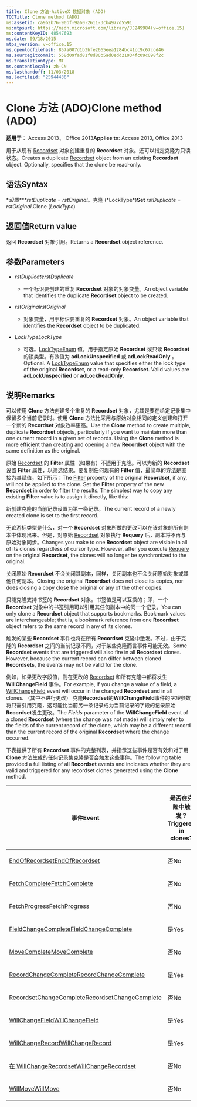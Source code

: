 ```yaml
---
title: Clone 方法-ActiveX 数据对象 (ADO)
TOCTitle: Clone method (ADO)
ms:assetid: ca9b2b76-90bf-9a60-2611-3cb4977d5591
ms:mtpsurl: https://msdn.microsoft.com/library/JJ249984(v=office.15)
ms:contentKeyID: 48547693
ms.date: 09/18/2015
mtps_version: v=office.15
ms.openlocfilehash: 857a007d1b3bfe2665eea1284bc41cc9c67ccd46
ms.sourcegitcommit: 558d09fad81f8d80b5ad0edd21934fc09c098f2c
ms.translationtype: MT
ms.contentlocale: zh-CN
ms.lasthandoff: 11/03/2018
ms.locfileid: "25944436"
---
```

# <a name="clone-method-ado"></a><span data-ttu-id="0e933-102">Clone 方法 (ADO)</span><span class="sxs-lookup"><span data-stu-id="0e933-102">Clone method (ADO)</span></span>


<span data-ttu-id="0e933-103">**适用于**： Access 2013、 Office 2013</span><span class="sxs-lookup"><span data-stu-id="0e933-103">**Applies to**: Access 2013, Office 2013</span></span>



<span data-ttu-id="0e933-p101">用于从现有 [Recordset](recordset-object-ado.md) 对象创建重复的 **Recordset** 对象。还可以指定克隆为只读状态。</span><span class="sxs-lookup"><span data-stu-id="0e933-p101">Creates a duplicate [Recordset](recordset-object-ado.md) object from an existing **Recordset** object. Optionally, specifies that the clone be read-only.</span></span>

## <a name="syntax"></a><span data-ttu-id="0e933-106">语法</span><span class="sxs-lookup"><span data-stu-id="0e933-106">Syntax</span></span>

<span data-ttu-id="0e933-107">**设置\*\*\*rstDuplicate* =  *rstOriginal*。克隆 (*LockType\*)</span><span class="sxs-lookup"><span data-stu-id="0e933-107">**Set** *rstDuplicate* = *rstOriginal*.Clone (*LockType*)</span></span>

## <a name="return-value"></a><span data-ttu-id="0e933-108">返回值</span><span class="sxs-lookup"><span data-stu-id="0e933-108">Return value</span></span>

<span data-ttu-id="0e933-109">返回 **Recordset** 对象引用。</span><span class="sxs-lookup"><span data-stu-id="0e933-109">Returns a **Recordset** object reference.</span></span>

## <a name="parameters"></a><span data-ttu-id="0e933-110">参数</span><span class="sxs-lookup"><span data-stu-id="0e933-110">Parameters</span></span>

- <span data-ttu-id="0e933-111">*rstDuplicate*</span><span class="sxs-lookup"><span data-stu-id="0e933-111">*rstDuplicate*</span></span>

  - <span data-ttu-id="0e933-112">一个标识要创建的重复 **Recordset** 对象的对象变量。</span><span class="sxs-lookup"><span data-stu-id="0e933-112">An object variable that identifies the duplicate **Recordset** object to be created.</span></span>

- <span data-ttu-id="0e933-113">*rstOriginal*</span><span class="sxs-lookup"><span data-stu-id="0e933-113">*rstOriginal*</span></span>

  - <span data-ttu-id="0e933-114">对象变量，用于标识要重复的 **Recordset** 对象。</span><span class="sxs-lookup"><span data-stu-id="0e933-114">An object variable that identifies the **Recordset** object to be duplicated.</span></span>

- <span data-ttu-id="0e933-115">*LockType*</span><span class="sxs-lookup"><span data-stu-id="0e933-115">*LockType*</span></span>

  - <span data-ttu-id="0e933-p102">可选。[LockTypeEnum](locktypeenum.md) 值，用于指定原始 **Recordset** 或只读 **Recordset** 的锁类型。有效值为 **adLockUnspecified** 或 **adLockReadOnly** 。</span><span class="sxs-lookup"><span data-stu-id="0e933-p102">Optional. A [LockTypeEnum](locktypeenum.md) value that specifies either the lock type of the original **Recordset**, or a read-only **Recordset**. Valid values are **adLockUnspecified** or **adLockReadOnly**.</span></span>

## <a name="remarks"></a><span data-ttu-id="0e933-119">说明</span><span class="sxs-lookup"><span data-stu-id="0e933-119">Remarks</span></span>

<span data-ttu-id="0e933-p103">可以使用 **Clone** 方法创建多个重复的 **Recordset** 对象，尤其是要在给定记录集中保留多个当前记录时。使用 **Clone** 方法比采用与原始对象相同的定义创建和打开一个新的 **Recordset** 对象效率更高。</span><span class="sxs-lookup"><span data-stu-id="0e933-p103">Use the **Clone** method to create multiple, duplicate **Recordset** objects, particularly if you want to maintain more than one current record in a given set of records. Using the **Clone** method is more efficient than creating and opening a new **Recordset** object with the same definition as the original.</span></span>

<span data-ttu-id="0e933-p104">原始 [Recordset](filter-property-ado.md) 的 **Filter** 属性（如果有）不适用于克隆。可以为新的 **Recordset** 设置 **Filter** 属性，以筛选结果。要复制任何现有的 **Filter** 值，最简单的方法是直接为其赋值，如下所示：</span><span class="sxs-lookup"><span data-stu-id="0e933-p104">The [Filter](filter-property-ado.md) property of the original **Recordset**, if any, will not be applied to the clone. Set the **Filter** property of the new **Recordset** in order to filter the results. The simplest way to copy any existing **Filter** value is to assign it directly, like this:</span></span>

<span data-ttu-id="0e933-125">新创建克隆的当前记录设置为第一条记录。</span><span class="sxs-lookup"><span data-stu-id="0e933-125">The current record of a newly created clone is set to the first record.</span></span>

<span data-ttu-id="0e933-p105">无论游标类型是什么，对一个 **Recordset** 对象所做的更改可以在该对象的所有副本中体现出来。但是，对原始 [Recordset](requery-method-ado.md) 对象执行 **Requery** 后，副本将不再与原始对象同步。</span><span class="sxs-lookup"><span data-stu-id="0e933-p105">Changes you make to one **Recordset** object are visible in all of its clones regardless of cursor type. However, after you execute [Requery](requery-method-ado.md) on the original **Recordset**, the clones will no longer be synchronized to the original.</span></span>

<span data-ttu-id="0e933-128">关闭原始 **Recordset** 不会关闭其副本，同样，关闭副本也不会关闭原始对象或其他任何副本。</span><span class="sxs-lookup"><span data-stu-id="0e933-128">Closing the original **Recordset** does not close its copies, nor does closing a copy close the original or any of the other copies.</span></span>

<span data-ttu-id="0e933-p106">只能克隆支持书签的 **Recordset** 对象。书签值是可以互换的；即，一个 **Recordset** 对象中的书签引用可以引用其任何副本中的同一个记录。</span><span class="sxs-lookup"><span data-stu-id="0e933-p106">You can only clone a **Recordset** object that supports bookmarks. Bookmark values are interchangeable; that is, a bookmark reference from one **Recordset** object refers to the same record in any of its clones.</span></span>

<span data-ttu-id="0e933-p107">触发的某些 **Recordset** 事件也将在所有 **Recordset** 克隆中激发。不过，由于克隆的 **Recordset** 之间的当前记录不同，对于某些克隆而言事件可能无效。</span><span class="sxs-lookup"><span data-stu-id="0e933-p107">Some **Recordset** events that are triggered will also fire in all **Recordset** clones. However, because the current record can differ between cloned **Recordsets**, the events may not be valid for the clone.</span></span>

<span data-ttu-id="0e933-133">例如，如果更改字段值，则在更改的 [Recordset](willchangefield-and-fieldchangecomplete-events-ado.md) 和所有克隆中都将发生 **WillChangeField** 事件。</span><span class="sxs-lookup"><span data-stu-id="0e933-133">For example, if you change a value of a field, a [WillChangeField](willchangefield-and-fieldchangecomplete-events-ado.md) event will occur in the changed **Recordset** and in all clones.</span></span> <span data-ttu-id="0e933-134">（其中不进行更改） 克隆**Recordset**的**WillChangeField**事件的*字段*参数将只需引用克隆，这可能比当前另一条记录成为当前记录的字段的记录原始**Recordset**发生更改。</span><span class="sxs-lookup"><span data-stu-id="0e933-134">The *Fields* parameter of the **WillChangeField** event of a cloned **Recordset** (where the change was not made) will simply refer to the fields of the current record of the clone, which may be a different record than the current record of the original **Recordset** where the change occurred.</span></span>

<span data-ttu-id="0e933-135">下表提供了所有 **Recordset** 事件的完整列表，并指示这些事件是否有效和对于用 **Clone** 方法生成的任何记录集克隆是否会触发这些事件。</span><span class="sxs-lookup"><span data-stu-id="0e933-135">The following table provided a full listing of all **Recordset** events and indicates whether they are valid and triggered for any recordset clones generated using the **Clone** method.</span></span>

<table>
<colgroup>
<col style="width: 50%" />
<col style="width: 50%" />
</colgroup>
<thead>
<tr class="header">
<th><p><span data-ttu-id="0e933-136">事件</span><span class="sxs-lookup"><span data-stu-id="0e933-136">Event</span></span></p></th>
<th><p><span data-ttu-id="0e933-137">是否在克隆中触发？</span><span class="sxs-lookup"><span data-stu-id="0e933-137">Triggered in clones?</span></span></p></th>
</tr>
</thead>
<tbody>
<tr class="odd">
<td><p><span data-ttu-id="0e933-138"><a href="endofrecordset-event-ado.md">EndOfRecordset</a></span><span class="sxs-lookup"><span data-stu-id="0e933-138"><a href="endofrecordset-event-ado.md">EndOfRecordset</a></span></span></p></td>
<td><p><span data-ttu-id="0e933-139">否</span><span class="sxs-lookup"><span data-stu-id="0e933-139">No</span></span></p></td>
</tr>
<tr class="even">
<td><p><span data-ttu-id="0e933-140"><a href="fetchcomplete-event-ado.md">FetchComplete</a></span><span class="sxs-lookup"><span data-stu-id="0e933-140"><a href="fetchcomplete-event-ado.md">FetchComplete</a></span></span></p></td>
<td><p><span data-ttu-id="0e933-141">否</span><span class="sxs-lookup"><span data-stu-id="0e933-141">No</span></span></p></td>
</tr>
<tr class="odd">
<td><p><span data-ttu-id="0e933-142"><a href="fetchprogress-event-ado.md">FetchProgress</a></span><span class="sxs-lookup"><span data-stu-id="0e933-142"><a href="fetchprogress-event-ado.md">FetchProgress</a></span></span></p></td>
<td><p><span data-ttu-id="0e933-143">否</span><span class="sxs-lookup"><span data-stu-id="0e933-143">No</span></span></p></td>
</tr>
<tr class="even">
<td><p><span data-ttu-id="0e933-144"><a href="willchangefield-and-fieldchangecomplete-events-ado.md">FieldChangeComplete</a></span><span class="sxs-lookup"><span data-stu-id="0e933-144"><a href="willchangefield-and-fieldchangecomplete-events-ado.md">FieldChangeComplete</a></span></span></p></td>
<td><p><span data-ttu-id="0e933-145">是</span><span class="sxs-lookup"><span data-stu-id="0e933-145">Yes</span></span></p></td>
</tr>
<tr class="odd">
<td><p><span data-ttu-id="0e933-146"><a href="willmove-and-movecomplete-events-ado.md">MoveComplete</a></span><span class="sxs-lookup"><span data-stu-id="0e933-146"><a href="willmove-and-movecomplete-events-ado.md">MoveComplete</a></span></span></p></td>
<td><p><span data-ttu-id="0e933-147">否</span><span class="sxs-lookup"><span data-stu-id="0e933-147">No</span></span></p></td>
</tr>
<tr class="even">
<td><p><span data-ttu-id="0e933-148"><a href="willchangerecord-and-recordchangecomplete-events-ado.md">RecordChangeComplete</a></span><span class="sxs-lookup"><span data-stu-id="0e933-148"><a href="willchangerecord-and-recordchangecomplete-events-ado.md">RecordChangeComplete</a></span></span></p></td>
<td><p><span data-ttu-id="0e933-149">是</span><span class="sxs-lookup"><span data-stu-id="0e933-149">Yes</span></span></p></td>
</tr>
<tr class="odd">
<td><p><span data-ttu-id="0e933-150"><a href="willchangerecordset-and-recordsetchangecomplete-events-ado.md">RecordsetChangeComplete</a></span><span class="sxs-lookup"><span data-stu-id="0e933-150"><a href="willchangerecordset-and-recordsetchangecomplete-events-ado.md">RecordsetChangeComplete</a></span></span></p></td>
<td><p><span data-ttu-id="0e933-151">否</span><span class="sxs-lookup"><span data-stu-id="0e933-151">No</span></span></p></td>
</tr>
<tr class="even">
<td><p><span data-ttu-id="0e933-152"><a href="willchangefield-and-fieldchangecomplete-events-ado.md">WillChangeField</a></span><span class="sxs-lookup"><span data-stu-id="0e933-152"><a href="willchangefield-and-fieldchangecomplete-events-ado.md">WillChangeField</a></span></span></p></td>
<td><p><span data-ttu-id="0e933-153">是</span><span class="sxs-lookup"><span data-stu-id="0e933-153">Yes</span></span></p></td>
</tr>
<tr class="odd">
<td><p><span data-ttu-id="0e933-154"><a href="willchangerecord-and-recordchangecomplete-events-ado.md">WillChangeRecord</a></span><span class="sxs-lookup"><span data-stu-id="0e933-154"><a href="willchangerecord-and-recordchangecomplete-events-ado.md">WillChangeRecord</a></span></span></p></td>
<td><p><span data-ttu-id="0e933-155">是</span><span class="sxs-lookup"><span data-stu-id="0e933-155">Yes</span></span></p></td>
</tr>
<tr class="even">
<td><p><span data-ttu-id="0e933-156"><a href="willchangerecordset-and-recordsetchangecomplete-events-ado.md">在 WillChangeRecordset</a></span><span class="sxs-lookup"><span data-stu-id="0e933-156"><a href="willchangerecordset-and-recordsetchangecomplete-events-ado.md">WillChangeRecordset</a></span></span></p></td>
<td><p><span data-ttu-id="0e933-157">否</span><span class="sxs-lookup"><span data-stu-id="0e933-157">No</span></span></p></td>
</tr>
<tr class="odd">
<td><p><span data-ttu-id="0e933-158"><a href="willmove-and-movecomplete-events-ado.md">WillMove</a></span><span class="sxs-lookup"><span data-stu-id="0e933-158"><a href="willmove-and-movecomplete-events-ado.md">WillMove</a></span></span></p></td>
<td><p><span data-ttu-id="0e933-159">否</span><span class="sxs-lookup"><span data-stu-id="0e933-159">No</span></span></p></td>
</tr>
</tbody>
</table>

